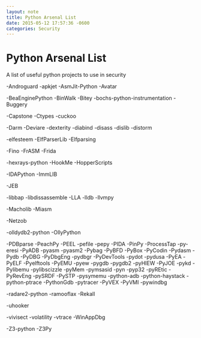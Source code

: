 ```yaml
---
layout: note
title: Python Arsenal List
date: 2015-05-12 17:57:36 -0600
categories: Security
---
```


# Python Arsenal List

A list of useful python projects to use in security

-Androguard
-apkjet
-AsmJit-Python
-Avatar

-BeaEnginePython
-BinWalk
-Bitey
-bochs-python-instrumentation
-Buggery

-Capstone
-Ctypes
-cuckoo

-Darm
-Deviare
-dexterity
-diabind
-disass
-dislib
-distorm

-elfesteem
-ElfParserLib
-Elfparsing

-Fino
-FrASM
-Frida

-hexrays-python
-HookMe
-HopperScripts

-IDAPython
-ImmLIB

-JEB

-libbap
-libdissassemble
-LLA
-lldb
-llvmpy

-Macholib
-Miasm

-Netzob

-olldydb2-python
-OllyPython

-PDBparse
-PeachPy
-PEEL
-pefile
-pepy
-PIDA
-PinPy
-ProcessTap
-py-eresi
-PyADB
-pyasm
-pyasm2
-Pybag
-PyBFD
-PyBox
-PyCodin
-Pydasm
-Pydb
-PyDBG
-PyDbgEng
-pydbgr
-PyDevTools
-pydot
-pydusa
-PyEA
-PyELF
-Pyelftools
-PyEMU
-pyew
-pygdb
-pygdb2
-pyHIEW
-PyJOE
-pykd
-Pylibemu
-pylibscizzle
-pyMem
-pymsasid
-pyn
-pyp32
-pyREtic
-PyRevEng
-pySRDF
-PySTP
-pysymemu
-python-adb
-python-haystack
-python-ptrace
-PythonGdb
-pytracer
-PyVEX
-PyVMI
-pywindbg

-radare2-python
-ramooflax
-Rekall

-uhooker

-vivisect
-volatility
-vtrace
-WinAppDbg

-Z3-python
-Z3Py
